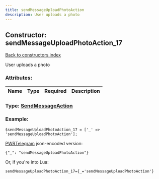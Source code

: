 ```yaml
---
title: sendMessageUploadPhotoAction
description: User uploads a photo
---
```

## Constructor: sendMessageUploadPhotoAction\_17  
[Back to constructors index](index.md)



User uploads a photo

### Attributes:

| Name     |    Type       | Required | Description |
|----------|:-------------:|:--------:|------------:|



### Type: [SendMessageAction](../types/SendMessageAction.md)


### Example:

```
$sendMessageUploadPhotoAction_17 = ['_' => 'sendMessageUploadPhotoAction'];
```  

[PWRTelegram](https://pwrtelegram.xyz) json-encoded version:

```
{"_": "sendMessageUploadPhotoAction"}
```


Or, if you're into Lua:  


```
sendMessageUploadPhotoAction_17={_='sendMessageUploadPhotoAction'}

```


